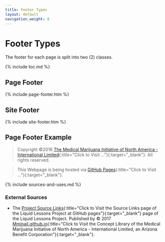 ```yaml
---
title: Footer Types
layout: default
navigation_weight: 8
---
```

# Footer Types

The footer for each page is split into two (2) classes.

{% include toc.md %}

## Page Footer

{% include page-footer.htm %}

## Site Footer

{% include site-footer.htm %}

## Page Footer Example

>Copyright ©2016 [The Medical Marijuana Initiative of North America - International Limited](https://cannabuds.us/){:title="Click to Visit ..."}{:target="_blank"}. All rights reserved.

>This Webpage is being hosted via [GitHub Pages](https://pages.github.com/){:title="Click to Visit ..."}{:target="_blank"}.

{% include sources-and-uses.md %}

### External Sources

- The [Project Source Links](https://mminail.github.io/Liquid/Source-Liquid-Links.htm){:title="Click to Visit the Source Links page of the Liquid Lessons Project at GitHub pages"}{:target="_blank"} page of the Liquid Lessons Project. Published by © 2017 [Mminail.github.io](https://mminail.github.io/){:title="Click to Visit the Concept Library of the Medical Marijuana Initiative of North America - International Limited, an Arizona Benefit Corporation"}{:target="_blank"}.
